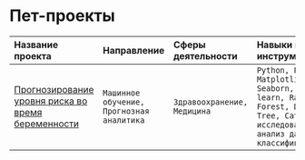 # Пет-проекты

| Название проекта | Направление | Сферы деятельности | Навыки и инструменты | Задача проекта |
| :-------------------- | :--------------------- |:----------------------------|:----------------------------|:----------------------------|
| [Прогнозирование уровня риска во время беременности]([https://github.com/alexandra-hoffmann-ds/ds-yandex-projects/tree/main/01.%20metal_temp](https://github.com/alexandra-hoffmann-ds/pet_projects/tree/main/maternal_health_risk)) | ```Машинное обучение, Прогнозная аналитика``` | ```Здравоохранение, Медицина``` | ```Python, Pandas, Matplotlib, Seaborn, Scikit-learn, Random Forest, Decision Tree, Cat Boost, исследовательский анализ данных, классификация``` | Разработка модели для прогноза уровня риска во время беременности |
